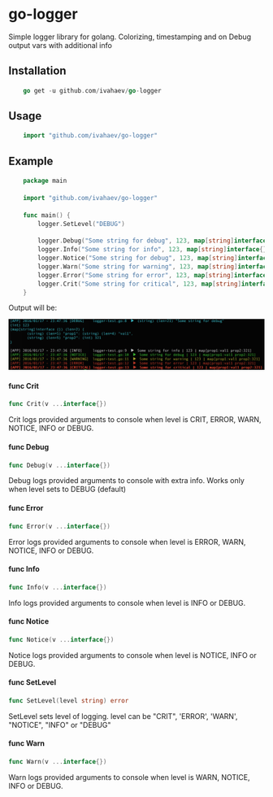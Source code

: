 # go-logger
Simple logger library for golang.
Colorizing, timestamping and on Debug output vars with additional info

## Installation

```go
    go get -u github.com/ivahaev/go-logger
```

## Usage

```go
    import "github.com/ivahaev/go-logger"
```

## Example

```go
    package main

    import "github.com/ivahaev/go-logger"

    func main() {
        logger.SetLevel("DEBUG")

        logger.Debug("Some string for debug", 123, map[string]interface{}{"prop1": "val1", "prop2": 321})
        logger.Info("Some string for info", 123, map[string]interface{}{"prop1": "val1", "prop2": 321})
        logger.Notice("Some string for debug", 123, map[string]interface{}{"prop1": "val1", "prop2": 321})
        logger.Warn("Some string for warning", 123, map[string]interface{}{"prop1": "val1", "prop2": 321})
        logger.Error("Some string for error", 123, map[string]interface{}{"prop1": "val1", "prop2": 321})
        logger.Crit("Some string for critical", 123, map[string]interface{}{"prop1": "val1", "prop2": 321})
    }
```

Output will be:


![output](out.png)

#### func  Crit

```go
func Crit(v ...interface{})
```
Crit logs provided arguments to console when level is CRIT, ERROR, WARN, NOTICE,
INFO or DEBUG.

#### func  Debug

```go
func Debug(v ...interface{})
```
Debug logs provided arguments to console with extra info. Works only when level
sets to DEBUG (default)

#### func  Error

```go
func Error(v ...interface{})
```
Error logs provided arguments to console when level is ERROR, WARN, NOTICE, INFO
or DEBUG.

#### func  Info

```go
func Info(v ...interface{})
```
Info logs provided arguments to console when level is INFO or DEBUG.

#### func  Notice

```go
func Notice(v ...interface{})
```
Notice logs provided arguments to console when level is NOTICE, INFO or DEBUG.

#### func  SetLevel

```go
func SetLevel(level string) error
```
SetLevel sets level of logging. level can be "CRIT", 'ERROR', 'WARN', "NOTICE",
"INFO" or "DEBUG"

#### func  Warn

```go
func Warn(v ...interface{})
```
Warn logs provided arguments to console when level is WARN, NOTICE, INFO or
DEBUG.
